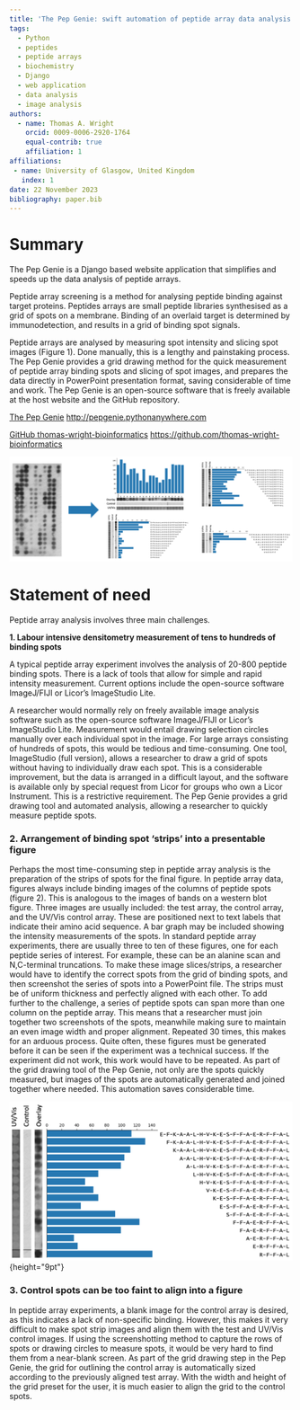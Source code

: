 ```yaml
---
title: 'The Pep Genie: swift automation of peptide array data analysis through a Django web application'
tags:
  - Python
  - peptides
  - peptide arrays
  - biochemistry
  - Django
  - web application
  - data analysis
  - image analysis
authors:
  - name: Thomas A. Wright
    orcid: 0009-0006-2920-1764
    equal-contrib: true
    affiliation: 1
affiliations:
 - name: University of Glasgow, United Kingdom
   index: 1
date: 22 November 2023
bibliography: paper.bib
---
```





# Summary

The Pep Genie is a Django based website application that simplifies and speeds up the data analysis of peptide arrays. 

Peptide array screening is a method for analysing peptide binding against target proteins. Peptides arrays are small peptide libraries synthesised as a grid of spots on a membrane. Binding of an overlaid target is determined by immunodetection, and results in a grid of binding spot signals. 

Peptide arrays are analysed by measuring spot intensity and slicing spot images (Figure 1). 
Done manually, this is a lengthy and painstaking process. 
The Pep Genie provides a grid drawing method for the quick measurement of peptide array binding spots and slicing of spot images, and prepares the data directly in PowerPoint presentation format, saving considerable of time and work. 
The Pep Genie is an open-source software that is freely available at the host website and the GitHub repository.

[The Pep Genie](http://pepgenie.pythonanywhere.com)
<http://pepgenie.pythonanywhere.com>

[GitHub thomas-wright-bioinformatics](https://github.com/thomas-wright-bioinformatics)
<https://github.com/thomas-wright-bioinformatics>

![Figure 1: Peptide array analysis provided by The Pep Genie. Peptide array spots are quantified and sliced into figures.](app/static/app/img/docs-overview.png)

# Statement of need

Peptide array analysis involves three main challenges.

**1. Labour intensive densitometry measurement of tens to hundreds of binding spots**

A typical peptide array experiment involves the analysis of 20-800 peptide binding spots. There is a lack of tools that allow for simple and rapid intensity measurement. Current options include the open-source software ImageJ/FIJI or Licor’s ImageStudio Lite. 

A researcher would normally rely on freely available image analysis software such as the open-source software ImageJ/FIJI or Licor’s ImageStudio Lite. Measurement would entail drawing selection circles manually over each individual spot in the image. For large arrays consisting of hundreds of spots, this would be tedious and time-consuming. One tool, ImageStudio (full version), allows a researcher to draw a grid of spots without having to individually draw each spot. This is a considerable improvement, but the data is arranged in a difficult layout, and the software is available only by special request from Licor for groups who own a Licor Instrument. This is a restrictive requirement. The Pep Genie provides a grid drawing tool and automated analysis, allowing a researcher to quickly measure peptide spots. 

### 2. Arrangement of binding spot ‘strips’ into a presentable figure

Perhaps the most time-consuming step in peptide array analysis is the preparation of the strips of spots for the final figure. In peptide array data, figures always include binding images of the columns of peptide spots (figure 2). This is analogous to the images of bands on a western blot figure. Three images are usually included: the test array, the control array, and the UV/Vis control array. These are positioned next to text labels that indicate their amino acid sequence. A bar graph may be included showing the intensity measurements of the spots. In standard peptide array experiments, there are usually three to ten of these figures, one for each peptide series of interest. For example, these can be an alanine scan and N,C-terminal truncations. To make these image slices/strips, a researcher would have to identify the correct spots from the grid of binding spots, and then screenshot the series of spots into a PowerPoint file. The strips must be of uniform thickness and perfectly aligned with each other. To add further to the challenge, a series of peptide spots can span more than one column on the peptide array. This means that a researcher must join together two screenshots of the spots, meanwhile making sure to maintain an even image width and proper alignment. Repeated 30 times, this makes for an arduous process. Quite often, these figures must be generated before it can be seen if the experiment was a technical success. If the experiment did not work, this work would have to be repeated. As part of the grid drawing tool of the Pep Genie, not only are the spots quickly measured, but images of the spots are automatically generated and joined together where needed. This automation saves considerable time. 

![Figure 2: An example peptide array figure. Spot strip images must be perfectly aligned with each other, and with the graph and text.](app/static/app/img/docs-strips-example.png){height="9pt"}

### 3. Control spots can be too faint to align into a figure

In peptide array experiments, a blank image for the control array is desired, as this indicates a lack of non-specific binding. However, this makes it very difficult to make spot strip images and align them with the test and UV/Vis control images. If using the screenshotting method to capture the rows of spots or drawing circles to measure spots, it would be very hard to find them from a near-blank screen. As part of the grid drawing step in the Pep Genie, the grid for outlining the control array is automatically sized according to the previously aligned test array. With the width and height of the grid preset for the user, it is much easier to align the grid to the control spots. 





